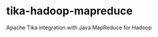 tika-hadoop-mapreduce
=====================

Apache Tika integration with Java MapReduce for Hadoop
